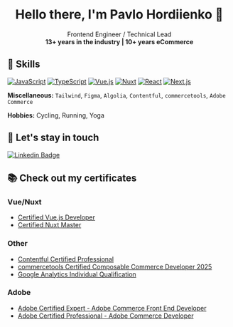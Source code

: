 <h1 align="center">Hello there, I'm Pavlo Hordiienko 👋</h1>
<p align="center">
  Frontend Engineer / Technical Lead<br>
  <b>13+ years in the industry | 10+ years eCommerce</b>
</p>


## :ninja: Skills

[![JavaScript](https://img.shields.io/badge/JavaScript-F7DF1E?logo=javascript&logoColor=000)](#)
[![TypeScript](https://img.shields.io/badge/TypeScript-3178C6?logo=typescript&logoColor=fff)](#)
[![Vue.js](https://img.shields.io/badge/Vue.js-4FC08D?logo=vuedotjs&logoColor=fff)](#)
[![Nuxt](https://img.shields.io/badge/Nuxt-002E3B?logo=nuxt&logoColor=#00DC82)](#)
[![React](https://img.shields.io/badge/React-%2320232a.svg?logo=react&logoColor=%2361DAFB)](#)
[![Next.js](https://img.shields.io/badge/Next.js-black?logo=next.js&logoColor=white)](#)


**Miscellaneous:**
`Tailwind`, `Figma`, `Algolia`, `Contentful`, `commercetools`, `Adobe Commerce`

**Hobbies:**
Cycling, Running, Yoga

## :link: Let's stay in touch

[![Linkedin Badge](https://img.shields.io/badge/-Linkedin-blue?style=flat-square&logo=Linkedin&logoColor=white)](https://www.linkedin.com/in/phordiienko/)

## :books: Check out my certificates

### Vue/Nuxt
- [Certified Vue.js Developer](https://api.certificates.dev/certificates/9bd96e42-e022-474b-88fd-f0fbad4d122b/download?signature=f0add9e6fa7f1fe7f506e4ecae49d6a031d6a633e0c511737e0d78719516d697)
- [Certified Nuxt Master](https://api.masteringnuxt.com/certificates/9b00e0b2-14bf-40be-b434-c5927ddb19d6/download?signature=81259d832696ae82bd8c0051017e30698b3e5f7768b2443cff0b06004b1e8b91)

### Other
- [Contentful Certified Professional](https://www.credly.com/badges/ad9b434d-5cba-4ffc-b899-2299f01b12a9)
- [commercetools Certified Composable Commerce Developer 2025](https://learn.commercetools.com/badges/badge.php?hash=9e216d9834445227af64a9adf18f8e1ba221b241)
- [Google Analytics Individual Qualification](https://skillshop.exceedlms.com/student/award/4vASeHKAQwMUd68CJvcMz5aN)


### Adobe

- [Adobe Certified Expert - Adobe Commerce Front End Developer](https://certification.adobe.com/credential/verify/b39f016b-f265-4c99-88ad-103e805aba13)
- [Adobe Certified Professional - Adobe Commerce Developer](https://certification.adobe.com/credential/verify/e947a176-920a-4dc7-9fc0-aa53c3134b7c)
